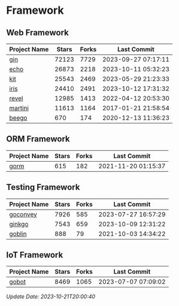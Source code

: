 # Framework

## Web Framework
| Project Name | Stars | Forks | Last Commit |
| ------------ | ----- | ----- | ----------- |
| [gin](https://github.com/gin-gonic/gin) | 72123 | 7729 | 2023-09-27 07:17:11 |
| [echo](https://github.com/labstack/echo) | 26873 | 2218 | 2023-10-11 05:32:23 |
| [kit](https://github.com/go-kit/kit) | 25543 | 2469 | 2023-05-29 21:23:33 |
| [iris](https://github.com/kataras/iris) | 24410 | 2491 | 2023-10-12 17:31:32 |
| [revel](https://github.com/revel/revel) | 12985 | 1413 | 2022-04-12 20:53:30 |
| [martini](https://github.com/go-martini/martini) | 11613 | 1164 | 2017-01-21 21:58:54 |
| [beego](https://github.com/astaxie/beego) | 670 | 174 | 2020-12-13 11:36:23 |

## ORM Framework
| Project Name | Stars | Forks | Last Commit |
| ------------ | ----- | ----- | ----------- |
| [gorm](https://github.com/jinzhu/gorm) | 615 | 182 | 2021-11-20 01:15:37 |

## Testing Framework
| Project Name | Stars | Forks | Last Commit |
| ------------ | ----- | ----- | ----------- |
| [goconvey](https://github.com/smartystreets/goconvey) | 7926 | 585 | 2023-07-27 16:57:29 |
| [ginkgo](https://github.com/onsi/ginkgo) | 7543 | 659 | 2023-10-09 12:31:22 |
| [goblin](https://github.com/franela/goblin) | 888 | 79 | 2021-10-03 14:34:22 |

## IoT Framework
| Project Name | Stars | Forks | Last Commit |
| ------------ | ----- | ----- | ----------- |
| [gobot](https://github.com/hybridgroup/gobot) | 8469 | 1065 | 2023-07-07 07:09:02 |

*Update Date: 2023-10-21T20:00:40*